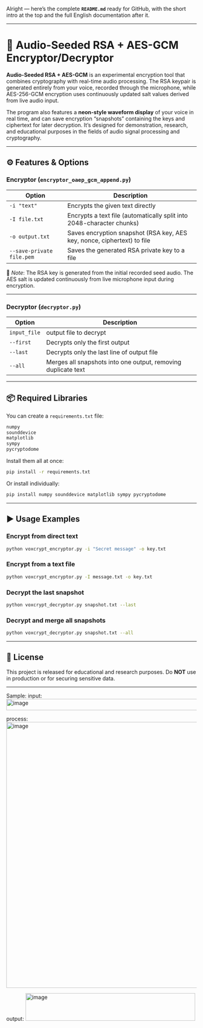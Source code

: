 Alright — here’s the complete **`README.md`** ready for GitHub, with the short intro at the top and the full English documentation after it.

---

# 🎤 Audio-Seeded RSA + AES-GCM Encryptor/Decryptor

**Audio-Seeded RSA + AES-GCM** is an experimental encryption tool that combines cryptography with real-time audio processing.
The RSA keypair is generated entirely from your voice, recorded through the microphone, while AES-256-GCM encryption uses continuously updated salt values derived from live audio input.

The program also features a **neon-style waveform display** of your voice in real time, and can save encryption “snapshots” containing the keys and ciphertext for later decryption.
It’s designed for demonstration, research, and educational purposes in the fields of audio signal processing and cryptography.

---

## ⚙️ Features & Options

### **Encryptor (`encryptor_oaep_gcm_append.py`)**

| Option                    | Description                                                             |
| ------------------------- | ----------------------------------------------------------------------- |
| `-i "text"`               | Encrypts the given text directly                                        |
| `-I file.txt`             | Encrypts a text file (automatically split into 2048-character chunks)   |
| `-o output.txt`           | Saves encryption snapshot (RSA key, AES key, nonce, ciphertext) to file |
| `--save-private file.pem` | Saves the generated RSA private key to a file                           |
🔹 *Note*: The RSA key is generated from the initial recorded seed audio. The AES salt is updated continuously from live microphone input during encryption.

---

### **Decryptor (`decryptor.py`)**

| Option       | Description                                                           |
| ------------ | --------------------------------------------------------------------- |
| `input_file` | output file to decrypt                                                |
| `--first`    | Decrypts only the first output                                        |
| `--last`     | Decrypts only the last line of output file                            |
| `--all`      | Merges all snapshots into one output, removing duplicate text         |

---

## 📦 Required Libraries

You can create a `requirements.txt` file:

```txt
numpy
sounddevice
matplotlib
sympy
pycryptodome
```

Install them all at once:

```bash
pip install -r requirements.txt
```

Or install individually:

```bash
pip install numpy sounddevice matplotlib sympy pycryptodome
```

---

## ▶️ Usage Examples

### **Encrypt from direct text**

```bash
python voxcrypt_encryptor.py -i "Secret message" -o key.txt
```

### **Encrypt from a text file**

```bash
python voxcrypt_encryptor.py -I message.txt -o key.txt
```

### **Decrypt the last snapshot**

```bash
python voxcrypt_decryptor.py snapshot.txt --last
```

### **Decrypt and merge all snapshots**

```bash
python voxcrypt_decryptor.py snapshot.txt --all
```

---

## 📜 License

This project is released for educational and research purposes. Do **NOT** use in production or for securing sensitive data.

---
Sample:
input:
<img width="630" height="30" alt="image" src="https://github.com/user-attachments/assets/675f843d-aca1-4600-8674-f1b69da1340a" />

process:
<img width="914" height="704" alt="image" src="https://github.com/user-attachments/assets/b24e4c0b-88c7-479f-9dc5-f19d57b4adc7" />

output:
<img width="449" height="73" alt="image" src="https://github.com/user-attachments/assets/a64d4f8d-f529-4adf-b122-17567c355fa0" />



